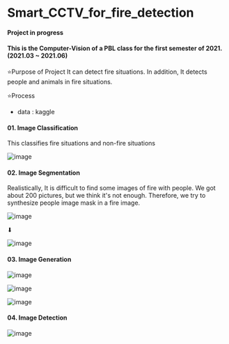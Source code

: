# Smart_CCTV_for_fire_detection
#### Project in progress
#### This is the Computer-Vision of a PBL class for the first semester of 2021.(2021.03 ~ 2021.06)

⭐Purpose of Project
It can detect fire situations. In addition, It detects people and animals in fire situations.


⭐Process
- data : kaggle

#### 01. Image Classification
This classifies fire situations and non-fire situations

![image](https://user-images.githubusercontent.com/75927569/118815403-2e173e80-b8ec-11eb-80b8-162a5cc4f5cc.png)


#### 02. Image Segmentation
Realistically, It is difficult to find some images of fire with people. 
We got about 200 pictures, but we think it's not enough.
Therefore, we try to synthesize people image mask in a fire image.

![image](https://user-images.githubusercontent.com/75927569/118816283-fa88e400-b8ec-11eb-9a72-de97ef72ffe1.png)

⬇

![image](https://user-images.githubusercontent.com/75927569/118816391-17bdb280-b8ed-11eb-8e9f-0c081c94a55d.png)

#### 03. Image Generation
![image](https://user-images.githubusercontent.com/75927569/118816477-2a37ec00-b8ed-11eb-92c2-5aeff260e3c7.png)

![image](https://user-images.githubusercontent.com/75927569/118816503-30c66380-b8ed-11eb-9da5-c2729de24427.png)

![image](https://user-images.githubusercontent.com/75927569/118816527-358b1780-b8ed-11eb-951d-aa7663c6a7ac.png)


#### 04. Image Detection
![image](https://user-images.githubusercontent.com/75927569/118816587-49cf1480-b8ed-11eb-9b7d-3421561b0b11.png)



